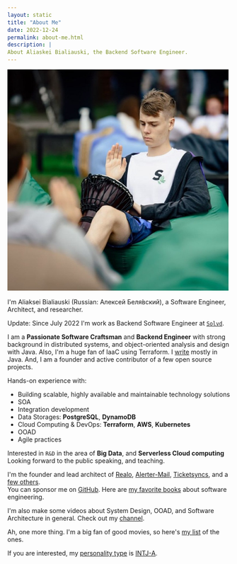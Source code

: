 ```yaml
---
layout: static
title: "About Me"
date: 2022-12-24
permalink: about-me.html
description: |
About Aliaskei Bialiauski, the Backend Software Engineer.
---
```


<img width="500" height="500" src="images/about-me.jpg">

I'm Aliaksei Bialiauski (Russian:
<span lang="ru" xml:lang="ru">Алексей Беля́вский</span>),
a Software Engineer, Architect, and researcher.

Update: Since July 2022 I'm work as Backend Software Engineer
at [```Solvd```](http://solvd.com).

I am a **Passionate Software Craftsman** and **Backend Engineer** with strong background in distributed systems, and object-oriented analysis and design with Java. Also, I'm a huge fan of IaaC using Terraform.
I [write](https://github.com/h1alexbel)
mostly in Java. And, I am a founder and active contributor of a few open source projects.

Hands-on experience with:

- Building scalable, highly available and maintainable technology solutions
- SOA
- Integration development
- Data Storages: **PostgreSQL**, **DynamoDB** 
- Cloud Computing & DevOps: **Terraform**, **AWS**, **Kubernetes**
- OOAD
- Agile practices

Interested in ```R&D``` in the area of **Big Data**, and **Serverless Cloud computing**
Looking forward to the public speaking, and teaching.
<br>

I'm the founder and lead architect of [Realo](https://github.com/h1alexbel/realo), [Alerter-Mail](https://github.com/h1alexbel/alerter-mail), [Ticketsyncs](https://github.com/ticketsyncs/clockfarm), and a [few others](/pets.html).
<br>
You can sponsor me on [GitHub](https://github.com/sponsors/h1alexbel).
Here are [my favorite books](/books.html)
about software engineering.

I'm also make some videos about System Design, OOAD, and Software Architecture in general. Check out my [channel](https://www.youtube.com/@absimplearchitect/featured).

Ah, one more thing. I'm a big fan of good movies, so here's
[my list](/movies.html) of the ones.

If you are interested, my [personality type](https://en.wikipedia.org/wiki/Myers%E2%80%93Briggs_Type_Indicator)
is [INTJ-A](/images/personality.png).